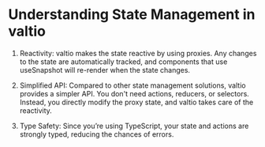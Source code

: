 # Understanding State Management in valtio
1. Reactivity: valtio makes the state reactive by using proxies. Any changes to the state are automatically tracked, and components that use useSnapshot will re-render when the state changes.

2. Simplified API: Compared to other state management solutions, valtio provides a simpler API. You don't need actions, reducers, or selectors. Instead, you directly modify the proxy state, and valtio takes care of the reactivity.

3. Type Safety: Since you’re using TypeScript, your state and actions are strongly typed, reducing the chances of errors.